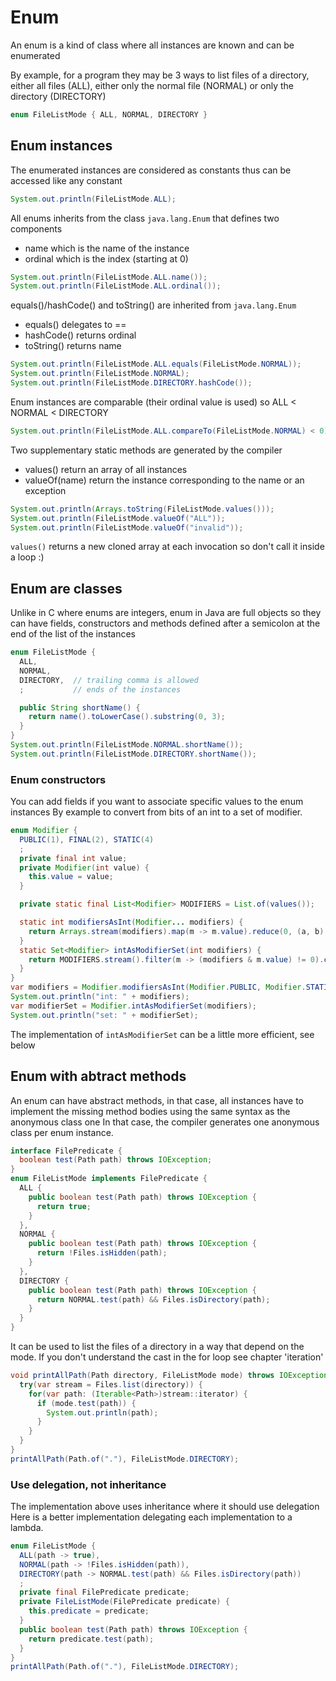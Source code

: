 
# Enum
An enum is a kind of class where all instances are known and can be enumerated

By example, for a program they may be 3 ways to list files of a directory,
either all files (ALL), either only the normal file (NORMAL) or only the directory (DIRECTORY)
```java
enum FileListMode { ALL, NORMAL, DIRECTORY }
```


## Enum instances
The enumerated instances are considered as constants thus can be accessed like any constant
```java
System.out.println(FileListMode.ALL);
```

All enums inherits from the class `java.lang.Enum` that defines two components
- name which is the name of the instance
- ordinal which is the index (starting at 0)
```java
System.out.println(FileListMode.ALL.name());
System.out.println(FileListMode.ALL.ordinal());
```

equals()/hashCode() and toString() are inherited from `java.lang.Enum`
- equals() delegates to ==
- hashCode() returns ordinal
- toString() returns name
```java
System.out.println(FileListMode.ALL.equals(FileListMode.NORMAL));
System.out.println(FileListMode.NORMAL);
System.out.println(FileListMode.DIRECTORY.hashCode());
```

Enum instances are comparable (their ordinal value is used) so
ALL < NORMAL < DIRECTORY
```java
System.out.println(FileListMode.ALL.compareTo(FileListMode.NORMAL) < 0);
```

Two supplementary static methods are generated by the compiler
- values() return an array of all instances
- valueOf(name) return the instance corresponding to the name or an exception
```java
System.out.println(Arrays.toString(FileListMode.values()));
System.out.println(FileListMode.valueOf("ALL"));
System.out.println(FileListMode.valueOf("invalid"));
```

`values()` returns a new cloned array at each invocation
so don't call it inside a loop :)


## Enum are classes
Unlike in C where enums are integers, enum in Java are full objects
so they can have fields, constructors and methods defined after a semicolon
at the end of the list of the instances
```java
enum FileListMode {
  ALL,
  NORMAL,
  DIRECTORY,  // trailing comma is allowed
  ;           // ends of the instances
```
  
```java
  public String shortName() {
    return name().toLowerCase().substring(0, 3);
  }  
}
System.out.println(FileListMode.NORMAL.shortName());
System.out.println(FileListMode.DIRECTORY.shortName());
```


### Enum constructors
You can add fields if you want to associate specific values to the enum instances
By example to convert from bits of an int to a set of modifier.
```java
enum Modifier {
  PUBLIC(1), FINAL(2), STATIC(4)
  ;
  private final int value;
  private Modifier(int value) {
    this.value = value;
  }
```
  
```java
  private static final List<Modifier> MODIFIERS = List.of(values());
```
  
```java
  static int modifiersAsInt(Modifier... modifiers) {
    return Arrays.stream(modifiers).map(m -> m.value).reduce(0, (a, b) -> a | b);
  }
  static Set<Modifier> intAsModifierSet(int modifiers) {
    return MODIFIERS.stream().filter(m -> (modifiers & m.value) != 0).collect(Collectors.toSet());
  }
}
var modifiers = Modifier.modifiersAsInt(Modifier.PUBLIC, Modifier.STATIC);
System.out.println("int: " + modifiers);
var modifierSet = Modifier.intAsModifierSet(modifiers);
System.out.println("set: " + modifierSet);
```

The implementation of `intAsModifierSet` can be a little more efficient, see below


## Enum with abtract methods
An enum can have abstract methods, in that case, all instances have to implement the missing method bodies
using the same syntax as the anonymous class one
In that case, the compiler generates one anonymous class per enum instance.
```java
interface FilePredicate {
  boolean test(Path path) throws IOException;
}
enum FileListMode implements FilePredicate {
  ALL {
    public boolean test(Path path) throws IOException {
      return true;
    }
  },
  NORMAL {
    public boolean test(Path path) throws IOException {
      return !Files.isHidden(path);
    }
  },
  DIRECTORY {
    public boolean test(Path path) throws IOException {
      return NORMAL.test(path) && Files.isDirectory(path);
    }
  }
}
```

It can be used to list the files of a directory in a way that
depend on the mode. If you don't understand the cast in the for loop
see chapter 'iteration'
```java
void printAllPath(Path directory, FileListMode mode) throws IOException {
  try(var stream = Files.list(directory)) {
    for(var path: (Iterable<Path>)stream::iterator) {
      if (mode.test(path)) {
        System.out.println(path);
      }
    }
  }
}
printAllPath(Path.of("."), FileListMode.DIRECTORY);
```


### Use delegation, not inheritance
The implementation above uses inheritance where it should use delegation
Here is a better implementation delegating each implementation to a lambda.
```java
enum FileListMode {
  ALL(path -> true),
  NORMAL(path -> !Files.isHidden(path)),
  DIRECTORY(path -> NORMAL.test(path) && Files.isDirectory(path))
  ;
  private final FilePredicate predicate;
  private FileListMode(FilePredicate predicate) {
    this.predicate = predicate;
  }
  public boolean test(Path path) throws IOException {
    return predicate.test(path);
  }
}
printAllPath(Path.of("."), FileListMode.DIRECTORY);
```



